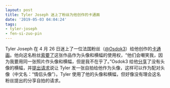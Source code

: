 ```yaml
---
layout: post
title: Tyler Joseph 迷上了粉丝为他创作的卡通画
date: '2019-05-03 04:04:24'
tags:
- tyler-joseph
- fen-si-zuo-pin
---
```


Tyler Joseph 在 4 月 26 日迷上了一位法国粉丝（[@Osdok3](https://twitter.com/Osdok3)）给他创作的[卡通画](https://twitter.com/Osdok3/status/1121464569568931841)。他向这名粉丝[索要了](https://twitter.com/tylerrjoseph/status/1121926897938718720)这张作品作为头像和横幅的使用权，“他们会嘲笑我，因为我要用同一张照片作头像和横幅，但是我不在乎了。”Osdok3 给他[分享](https://twitter.com/Osdok3/status/1122038558020206592)了没有头像的横幅，并[提出请求](https://twitter.com/Osdok3/status/1122141209634459649)说让 Tyler 发一张自拍给他作为头像，这样可以作为配对头像（中文名：“情侣头像”）。Tyler 使用了他的头像和横幅，但好像没有理会这名粉丝提出的分享自拍的请求。

